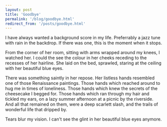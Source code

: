 ```yaml
---
layout: post
title: 'Goodbye'
permalink: '/blog/goodbye.html'
redirect_from: '/posts/goodbye.html'
---
```


I have always wanted a background score in my life. Preferrably a jazz tune with rain in the backdrop. If there was one, this is the moment when it stops.

From the corner of her room, sitting with arms wrapped around my knees, I watched her. I could the see the colour in her cheeks receding to the recesses of her hairline. She laid on the bed, sprawled, staring at the ceiling with her beautiful blue eyes.

There was something saintly in her repose. Her listless hands resembled one of those Renaissance paintings. Those hands which reached around to hug me in times of loneliness. Those hands which knew the secrets of the cheesecake I begged for. Those hands which ran through my hair and tickled my ears, on a lazy summer afternoon at a picnic by the riverside. And all that remained on them, were a deep scarlett slash, and the trails of wonderful life that dripped by.

Tears blur my vision. I can't see the glint in her beautiful blue eyes anymore.
